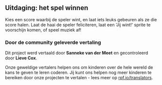 ## Uitdaging: het spel winnen

Kies een score waarbij de speler wint, en laat iets leuks gebeuren als ze die score halen. Laat de haai de speler feliciteren, laat een 'Jij wint!' sprite te voorschijn komen, of speel muziek af!

### Door de community geleverde vertaling 

Dit project werd vertaald door **Sanneke van der Meet** en gecontroleerd door **Lieve Cox**. 

Onze geweldige vertalers helpen ons om kinderen over de hele wereld de kans te geven te leren coderen. Jij kunt ons helpen nog meer kinderen te bereiken door onze projecten te vertalen - lees meer op [rpf.io/translators](https://rpf.io/translators).
